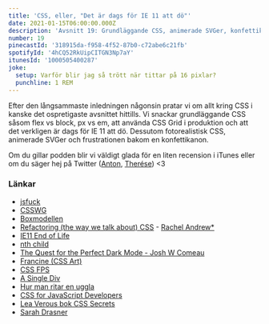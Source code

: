 ```yaml
---
title: 'CSS, eller, "Det är dags för IE 11 att dö"'
date: 2021-01-15T06:00:00.000Z
description: 'Avsnitt 19: Grundläggande CSS, animerade SVGer, konfettikanonsfrustration och slutet för IE11.'
number: 19
pinecastId: '318915da-f958-4f52-87b0-c72abe6c21fb'
spotifyId: '4hCQ52RkUipCITGN3Np7aY'
itunesId: '1000505400287'
joke:
  setup: Varför blir jag så trött när tittar på 16 pixlar?
  punchline: 1 REM
---
```


Efter den långsammaste inledningen någonsin pratar vi om allt kring CSS i kanske det ospretigaste avsnittet hittills. Vi snackar grundläggande CSS såsom flex vs block, px vs em, att använda CSS Grid i produktion och att det verkligen är dags för IE 11 att dö. Dessutom fotorealistisk CSS, animerade SVGer och frustrationen bakom en konfettikanon.

Om du gillar podden blir vi väldigt glada för en liten recension i iTunes eller om du säger hej på Twitter ([Anton](https://twitter.com/Awnton), [Therése](https://twitter.com/tkomstadius)) <3

### Länkar

- [jsfuck](http://www.jsfuck.com/)
- [CSSWG](https://wiki.csswg.org/)
- [Boxmodellen](https://developer.mozilla.org/en-US/docs/Learn/CSS/Building_blocks/The_box_model)
- [Refactoring (the way we talk about) CSS](https://www.youtube.com/watch?v=eaLbSSmhVr0) - [Rachel Andrew\*](https://rachelandrew.co.uk/)
- [IE11 End of Life](https://www.swyx.io/ie11-eol/)
- [nth child](https://developer.mozilla.org/en-US/docs/Web/CSS/:nth-child)
- [The Quest for the Perfect Dark Mode - Josh W Comeau](https://www.joshwcomeau.com/react/dark-mode/)
- [Francine (CSS Art)](https://diana-adrianne.com/purecss-francine/)
- [CSS FPS](https://keithclark.co.uk/labs/css-fps/)
- [A Single Div](https://a.singlediv.com/)
- [Hur man ritar en uggla](https://external-preview.redd.it/DodWFQ9mQkVyWoKFa0ZIu12PYrPo3P2T0taaK-lgJCo.png?auto=webp&s=c180684f48b01ff6f2cbc72e080067039943de07)
- [CSS for JavaScript Developers](https://css-for-js.dev)
- [Lea Verous bok CSS Secrets](https://lea.verou.me/tag/css-secrets/)
- [Sarah Drasner](https://twitter.com/sarah_edo)
